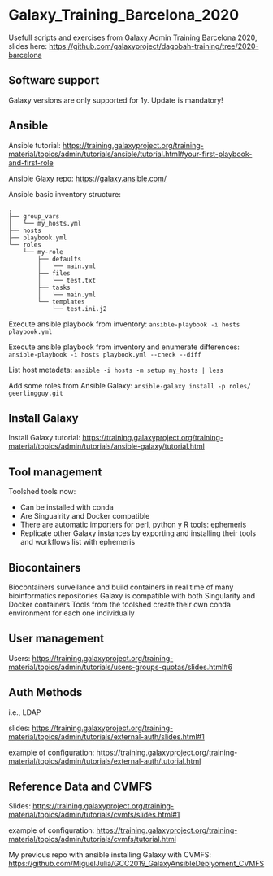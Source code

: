 # Galaxy_Training_Barcelona_2020
Usefull scripts and exercises from Galaxy Admin Training Barcelona 2020, slides here: https://github.com/galaxyproject/dagobah-training/tree/2020-barcelona


## Software support
Galaxy versions are only supported for 1y. Update is mandatory!


## Ansible
Ansible tutorial:  https://training.galaxyproject.org/training-material/topics/admin/tutorials/ansible/tutorial.html#your-first-playbook-and-first-role

Ansible Glaxy repo:  https://galaxy.ansible.com/


Ansible basic inventory structure:
```
.
├── group_vars
│   └── my_hosts.yml
├── hosts
├── playbook.yml
└── roles
    └── my-role
        ├── defaults
        │   └── main.yml
        ├── files
        │   └── test.txt
        ├── tasks
        │   └── main.yml
        └── templates
            └── test.ini.j2
```

Execute ansible playbook from inventory:
```ansible-playbook -i hosts playbook.yml```


Execute ansible playbook from inventory and enumerate differences:
```ansible-playbook -i hosts playbook.yml --check --diff```


List host metadata:
```ansible -i hosts -m setup my_hosts | less```


Add some roles from Ansible Galaxy:
```ansible-galaxy install -p roles/ geerlingguy.git```


## Install Galaxy
Install Galaxy tutorial:
https://training.galaxyproject.org/training-material/topics/admin/tutorials/ansible-galaxy/tutorial.html


## Tool management
Toolshed tools now:
* Can be installed with conda
* Are Singualrity and Docker compatible
* There are automatic importers for perl, python y R tools:   ephemeris
* Replicate other Galaxy instances by exporting and installing their tools and workflows list with ephemeris


## Biocontainers
Biocontainers surveilance and build containers in real time of many bioinformatics repositories
Galaxy is compatible with both Singularity and Docker containers
Tools from the toolshed create their own conda environment for each one individually


## User management
Users:  https://training.galaxyproject.org/training-material/topics/admin/tutorials/users-groups-quotas/slides.html#6


## Auth Methods
i.e., LDAP

slides: https://training.galaxyproject.org/training-material/topics/admin/tutorials/external-auth/slides.html#1

example of configuration: https://training.galaxyproject.org/training-material/topics/admin/tutorials/external-auth/tutorial.html


## Reference Data and CVMFS
Slides: https://training.galaxyproject.org/training-material/topics/admin/tutorials/cvmfs/slides.html#1

example of configuration: https://training.galaxyproject.org/training-material/topics/admin/tutorials/cvmfs/tutorial.html

My previous repo with ansible installing Galaxy with CVMFS: https://github.com/MiguelJulia/GCC2019_GalaxyAnsibleDeplyoment_CVMFS


